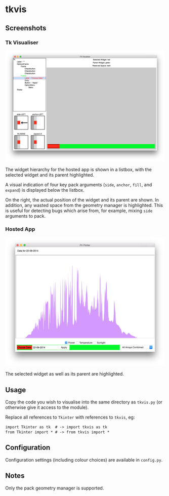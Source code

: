 tkvis
=========

## Screenshots

### Tk Visualiser

![Tk Visualiser](resources/images/label_visualiser.png)

The widget hierarchy for the hosted app is shown in a listbox, with the selected widget and its parent highlighted.

A visual indication of four key pack arguments (`side`, `anchor`, `fill`, and `expand`) is displayed below the listbox.

On the right, the actual position of the widget and its parent are shown.
In addition, any wasted space from the geometry manager is highlighted.
This is useful for detecting bugs which arise from, for example, mixing `side` arguments to pack.

### Hosted App

![Hosted App](resources/images/label_app.png)

The selected widget as well as its parent are highlighted.

## Usage

Copy the code you wish to visualise into the same directory as `tkvis.py` (or otherwise give it access to the module).

Replace all references to `Tkinter` with references to `tkvis`, eg:

    import Tkinter as tk  # -> import tkvis as tk
    from Tkinter import * # -> from tkvis import *

## Configuration

Configuration settings (including colour choices) are available in `config.py`.

## Notes

Only the pack geometry manager is supported.

